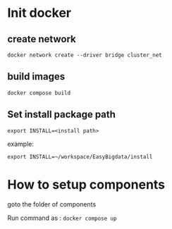 # Init docker

## create network

```
docker network create --driver bridge cluster_net
```

## build images
```
docker compose build
```

## Set install package path

`export INSTALL=<install path>`

example:
```
export INSTALL=~/workspace/EasyBigdata/install
```

# How to setup components

goto the folder of components

Run command as : `docker compose up`